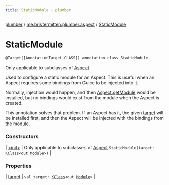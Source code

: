 ```yaml
---
title: StaticModule - plumber
---
```


[plumber](../../index.html) / [me.bristermitten.plumber.aspect](../index.html) / [StaticModule](./index.html)

# StaticModule

`@Target([AnnotationTarget.CLASS]) annotation class StaticModule`

Only applicable to subclasses of [Aspect](../-aspect/index.html).

Used to configure a static module for an Aspect.
This is useful when an Aspect requires some bindings from Guice to be injected into it.

Normally, injection would happen, and then [Aspect.getModule](../-aspect/get-module.html) would be installed,
but no bindings would exist from the module when the Aspect is created.

This annotation solves that problem.
If an Aspect has it, the given [target](target.html) will be installed first,
and then the Aspect will be injected with the bindings from the module.

### Constructors

| [&lt;init&gt;](-init-.html) | Only applicable to subclasses of [Aspect](../-aspect/index.html).`StaticModule(target: `[`KClass`](https://kotlinlang.org/api/latest/jvm/stdlib/kotlin.reflect/-k-class/index.html)`<out `[`Module`](https://google.github.io/guice/api-docs/latest/javadoc/com/google/inject/Module.html)`>)` |

### Properties

| [target](target.html) | `val target: `[`KClass`](https://kotlinlang.org/api/latest/jvm/stdlib/kotlin.reflect/-k-class/index.html)`<out `[`Module`](https://google.github.io/guice/api-docs/latest/javadoc/com/google/inject/Module.html)`>` |


